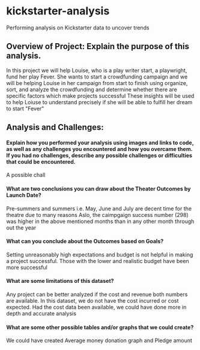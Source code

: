# kickstarter-analysis
Performing analysis on Kickstarter data to uncover trends


## Overview of Project: Explain the purpose of this analysis.

In this project we will help Louise, who is a play writer start, a playwright, fund her play Fever.
She wants to start a crowdfunding campaign and we will be helping Louise in her campaign from start to finish using organize, sort, and analyze the crowdfunding and determine whether there are specific factors which make projects successful
These insights will be used to help Loiuse to understand precisely if she will be able to fulfill her dream to start "Fever"


## Analysis and Challenges: 

#### Explain how you performed your analysis using images and links to code, as well as any challenges you encountered and how you overcame them. If you had no challenges, describe any possible challenges or difficulties that could be encountered.
A possible chall

####  What are two conclusions you can draw about the Theater Outcomes by Launch Date?
Pre-summers and summers i.e. May, June and July  are decent time for the theatre due to many reasons 
Aslo, the caimpgaign success number (298) was higher in the above mentioned months than in any other month through out the year

#### What can you conclude about the Outcomes based on Goals?

Setting unreasonably high expectations and budget is not helpful in making a project successful. 
Those with the lower and realistic budget have been more successful 

#### What are some limitations of this dataset?
Any project can be better analyzed if the cost and revenue both numbers are available. In this dataset, we do not have the cost incurred or cost expected. Had the cost data been available, we could have done more in depth and accurate analysis

#### What are some other possible tables and/or graphs that we could create?
We could have created Average money donation graph and Pledge amount

